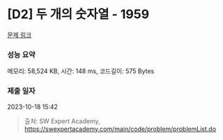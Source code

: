 # [D2] 두 개의 숫자열 - 1959 

[문제 링크](https://swexpertacademy.com/main/code/problem/problemDetail.do?contestProbId=AV5PpoFaAS4DFAUq) 

### 성능 요약

메모리: 58,524 KB, 시간: 148 ms, 코드길이: 575 Bytes

### 제출 일자

2023-10-18 15:42



> 출처: SW Expert Academy, https://swexpertacademy.com/main/code/problem/problemList.do